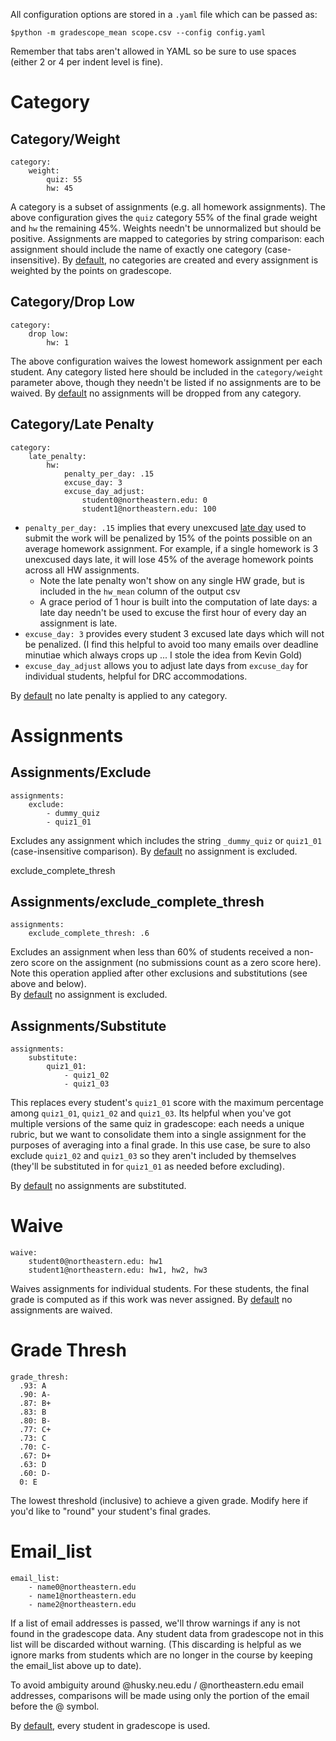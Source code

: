 All configuration options are stored in a `.yaml` file which can be passed as:

    $python -m gradescope_mean scope.csv --config config.yaml

Remember that tabs aren't allowed in YAML so be sure to use spaces (either 2 or 4 per indent level is fine).

# Category
## Category/Weight
    category:
        weight:
            quiz: 55
            hw: 45

A category is a subset of assignments (e.g. all homework assignments).   The above configuration gives the `quiz` category 55% of the final grade weight and `hw` the remaining 45%.  Weights needn't be unnormalized but should be positive.  Assignments are mapped to categories by string comparison: each assignment should include the name of exactly one category (case-insensitive).  By [default](../gradescope_mean/config.yaml), no categories are created and every assignment is weighted by the points on gradescope. 


## Category/Drop Low

    category: 
        drop low:
            hw: 1

The above configuration waives the lowest homework assignment per each 
student.  Any category listed here should be included in the 
`category/weight` parameter above, though they needn't be listed if no 
assignments are to be waived.  By [default](../gradescope_mean/config.yaml) no assignments will be dropped from any category.

## Category/Late Penalty

    category:
        late_penalty:
            hw:
                penalty_per_day: .15
                excuse_day: 3
                excuse_day_adjust:
                    student0@northeastern.edu: 0
                    student1@northeastern.edu: 100

- `penalty_per_day: .15` implies that every unexcused [late day](https://help.gradescope.com/article/ude437e7li-faq-late-submissions) used to submit the work will be penalized by 15% of the points possible on an average homework assignment.  For example, if a single homework is 3 unexcused days late, it will lose 45% of the average homework points across all HW assignments.
  - Note the late penalty won't show on any single HW grade, but is 
    included in the `hw_mean` column of the output csv
  - A grace period of 1 hour is built into the computation of late days: a 
    late day needn't be used to excuse the first hour of every day 
    an assignment is late.
- `excuse_day: 3` provides every student 3 excused late days which will not 
  be penalized.  (I find this helpful to avoid too many emails over 
  deadline minutiae which always crops up ... I stole the idea from Kevin Gold)
- `excuse_day_adjust` allows you to adjust late days from `excuse_day` for individual students, helpful for DRC accommodations.

By [default](../gradescope_mean/config.yaml) no late penalty is applied to any category.

# Assignments

## Assignments/Exclude

    assignments:
        exclude:
            - dummy_quiz
            - quiz1_01

Excludes any assignment which includes the string `_dummy_quiz` or `quiz1_01` (case-insensitive comparison).  By [default](../gradescope_mean/config.yaml) no assignment is excluded.

exclude_complete_thresh

## Assignments/exclude_complete_thresh

    assignments:
        exclude_complete_thresh: .6

Excludes an assignment when less than 60% of students received a non-zero score on the assignment (no submissions count as a zero score here).  Note this operation applied after other exclusions and substitutions (see above and below).  
By [default](../gradescope_mean/config.yaml) no assignment is excluded.

## Assignments/Substitute
    assignments:
        substitute:
            quiz1_01:
                - quiz1_02
                - quiz1_03

This replaces every student's `quiz1_01` score with the maximum percentage 
among `quiz1_01`, `quiz1_02` and `quiz1_03`.  Its helpful when you've got 
multiple versions of the same quiz in gradescope: each needs a unique 
rubric, but we want to consolidate them into a single assignment for the 
purposes of averaging into a final grade.  In this use case, be sure to also 
exclude `quiz1_02` and `quiz1_03` so they aren't included by themselves (they'll be substituted in for `quiz1_01` as needed before excluding).

By [default](../gradescope_mean/config.yaml) no assignments are substituted.

# Waive

    waive:
        student0@northeastern.edu: hw1
        student1@northeastern.edu: hw1, hw2, hw3

Waives assignments for individual students.  For these students, the 
final grade is computed as if this work was never assigned.  By [default](../gradescope_mean/config.yaml) no assignments are waived.

# Grade Thresh

    grade_thresh:
      .93: A
      .90: A-
      .87: B+
      .83: B
      .80: B-
      .77: C+
      .73: C
      .70: C-
      .67: D+
      .63: D
      .60: D-
      0: E

The lowest threshold (inclusive) to achieve a given grade.  Modify here if you'd like to "round" your student's final grades.

# Email_list

    email_list:
        - name0@northeastern.edu
        - name1@northeastern.edu
        - name2@northeastern.edu

If a list of email addresses is passed, we'll throw warnings if any is not found in the gradescope data.  Any student data from gradescope not in this list will be discarded without warning.  (This discarding is helpful as we ignore marks from students which are no longer in the course by keeping the email_list above up to date).

To avoid ambiguity around @husky.neu.edu / @northeastern.edu email addresses, comparisons will be made using only the portion of the email before the @ symbol.  

By [default](../gradescope_mean/config.yaml), every student in gradescope is used.